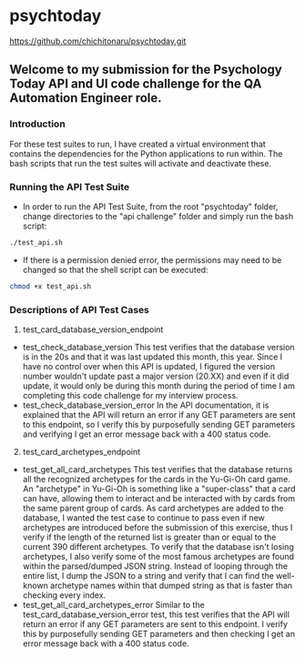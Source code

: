 # psychtoday

https://github.com/chichitonaru/psychtoday.git

## Welcome to my submission for the Psychology Today API and UI code challenge for the QA Automation Engineer role.

### Introduction
For these test suites to run, I have created a virtual environment that contains the dependencies for the Python applications to run within. The bash scripts that run the test suites will activate and deactivate these.

### Running the API Test Suite
* In order to run the API Test Suite, from the root "psychtoday" folder, change directories to the "api challenge" folder and simply run the bash script:
```bash
./test_api.sh
```

* If there is a permission denied error, the permissions may need to be changed so that the shell script can be executed:
```bash
chmod +x test_api.sh
```

### Descriptions of API Test Cases
1. test_card_database_version_endpoint
* test_check_database_version
  This test verifies that the database version is in the 20s and that it was last updated this month, this year. Since I have no control over when this API is updated, I figured the version number wouldn't update past a major version (20.XX) and even if it did update, it would only be during this month during the period of time I am completing this code challenge for my interview process.
* test_check_database_version_error
  In the API documentation, it is explained that the API will return an error if any GET parameters are sent to this endpoint, so I verify this by purposefully sending GET parameters and verifying I get an error message back with a 400 status code.

2. test_card_archetypes_endpoint
* test_get_all_card_archetypes
  This test verifies that the database returns all the recognized archetypes for the cards in the Yu-Gi-Oh card game. An "archetype" in Yu-Gi-Oh is something like a "super-class" that a card can have, allowing them to interact and be interacted with by cards from the same parent group of cards. As card archetypes are added to the database, I wanted the test case to continue to pass even if new archetypes are introduced before the submission of this exercise, thus I verify if the length of the returned list is greater than or equal to the current 390 different archetypes. To verify that the database isn't losing archetypes, I also verify some of the most famous archetypes are found within the parsed/dumped JSON string. Instead of looping through the entire list, I dump the JSON to a string and verify that I can find the well-known archetype names within that dumped string as that is faster than checking every index.
* test_get_all_card_archetypes_error
  Similar to the test_card_database_version_error test, this test verifies that the API will return an error if any GET parameters are sent to this endpoint. I verify this by purposefully sending GET parameters and then checking I get an error message back with a 400 status code.
